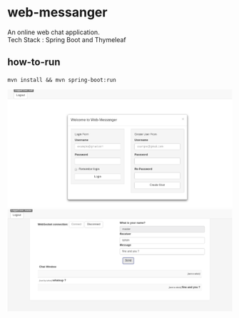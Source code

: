 # web-messanger
An online web chat application. <br>
Tech Stack : Spring Boot and Thymeleaf

## how-to-run
`mvn install && mvn spring-boot:run`

![img](https://github.com/tahsinozden/web-messanger/blob/master/web_messanger_main.png)
![img](https://github.com/tahsinozden/web-messanger/blob/master/web_messanger_chat.png)
